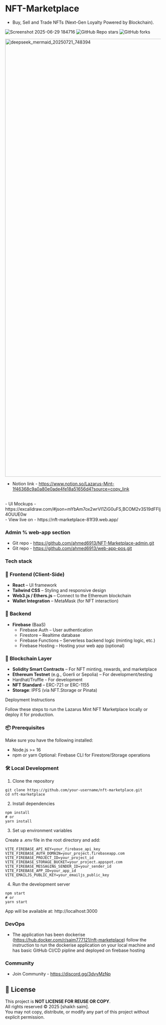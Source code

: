 
# NFT-Marketplace
- Buy, Sell and Trade NFTs (Next-Gen Loyalty Powered by Blockchain).

![Screenshot 2025-06-29 184716](https://github.com/user-attachments/assets/f2a1d1b8-d6e1-4b52-acd4-a834feea1089)
![GitHub Repo stars](https://img.shields.io/github/stars/ahmed6913/web-app-pos?style=social)
![GitHub forks](https://img.shields.io/github/forks/ahmed6913/web-app-pos?style=social)


<img width="1712" height="1417" alt="deepseek_mermaid_20250721_748394" src="https://github.com/user-attachments/assets/d1ca8bb4-88ed-42ba-b27d-c92e38835636" />


- Notion link - https://www.notion.so/Lazarus-Mint-1f46368c9a0a80e0ade4fe18a51656d4?source=copy_link
<br>
- UI Mockups - https://excalidraw.com/#json=mYbAm7ox2wrVI1ZiG0uFS,BCOM2v3S19dFFIj4OUUE0w
<br>
- View live on - https://nft-marketplace-81f39.web.app/

### Admin % web-app section 

- Git repo - https://github.com/ahmed6913/NFT-Marketplace-admin.git
- Git repo - https://github.com/ahmed6913/web-app-pos.git

### Tech stack

### 🔧 **Frontend (Client-Side)**

- **React** – UI framework
- **Tailwind CSS** – Styling and responsive design
- **Web3.js / Ethers.js** – Connect to the Ethereum blockchain
- **Wallet Integration** – MetaMask (for NFT interaction)

### 🔧 **Backend**

- **Firebase** (BaaS)
    - Firebase Auth – User authentication
    - Firestore – Realtime database
    - Firebase Functions – Serverless backend logic (minting logic, etc.)
    - Firebase Hosting – Hosting your web app (optional)

### 🔧 **Blockchain Layer**

- **Solidity Smart Contracts** – For NFT minting, rewards, and marketplace
- **Ethereum Testnet** (e.g., Goerli or Sepolia) – For development/testing
- Hardhat/Truffle - For development
- **NFT Standard** – ERC-721 or ERC-1155
- **Storage**: IPFS (via NFT.Storage or Pinata)

Deployment Instructions

Follow these steps to run the Lazarus Mint NFT Marketplace locally or deploy it for production.

### 📦 Prerequisites

Make sure you have the following installed:

- Node.js >= 16
- npm or yarn
Optional: Firebase CLI for Firestore/Storage operations

### 🛠️ Local Development

1. Clone the repository
```
git clone https://github.com/your-username/nft-marketplace.git
cd nft-marketplace
```
2. Install dependencies
```
npm install
# or
yarn install
```
3. Set up environment variables

Create a .env file in the root directory and add:

```
VITE_FIREBASE_API_KEY=your_firebase_api_key
VITE_FIREBASE_AUTH_DOMAIN=your_project.firebaseapp.com
VITE_FIREBASE_PROJECT_ID=your_project_id
VITE_FIREBASE_STORAGE_BUCKET=your_project.appspot.com
VITE_FIREBASE_MESSAGING_SENDER_ID=your_sender_id
VITE_FIREBASE_APP_ID=your_app_id
VITE_EMAILJS_PUBLIC_KEY=your_emailjs_public_key
```
4. Run the development server
```
npm start
# or
yarn start
```
App will be available at: http://localhost:3000

### **DevOps**

- The application has been dockerise (https://hub.docker.com/r/saim777121/nft-marketplace) follow the instruction to run the dockerise application on your local machine and has basic GitHub CI/CD pipline and deployed on firebase hosting 

### Community 

- Join Community - https://discord.gg/3dvyMzNp

## 📄 License

This project is **NOT LICENSE FOR REUSE OR COPY**.  
All rights reserved © 2025 [shaikh saim].  
You may not copy, distribute, or modify any part of this project without explicit permission.

